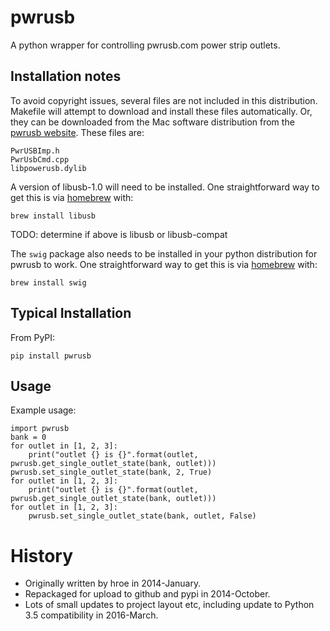 
# pwrusb

A python wrapper for controlling pwrusb.com power strip outlets.

## Installation notes

To avoid copyright issues, several files are not included in this distribution.  Makefile will attempt to download and install these files automatically.  Or, they can be downloaded from the Mac software distribution from the [pwrusb website](http://www.pwrusb.com/downloads.html).  These files are:
    
    PwrUSBImp.h
    PwrUsbCmd.cpp
    libpowerusb.dylib

A version of libusb-1.0 will need to be installed.  One straightforward way to get this is via [homebrew](http://brew.sh/) with:

    brew install libusb
    
TODO: determine if above is libusb or libusb-compat
    
The `swig` package also needs to be installed in your python distribution for pwrusb to work. One straightforward way to get this is via [homebrew](http://brew.sh/) with:

    brew install swig

## Typical Installation

From PyPI:

    pip install pwrusb

## Usage

Example usage:

    import pwrusb
    bank = 0
    for outlet in [1, 2, 3]:
        print("outlet {} is {}".format(outlet, pwrusb.get_single_outlet_state(bank, outlet)))
    pwrusb.set_single_outlet_state(bank, 2, True)
    for outlet in [1, 2, 3]:
        print("outlet {} is {}".format(outlet, pwrusb.get_single_outlet_state(bank, outlet)))
    for outlet in [1, 2, 3]:
        pwrusb.set_single_outlet_state(bank, outlet, False)

# History

- Originally written by hroe in 2014-January.
- Repackaged for upload to github and pypi in 2014-October.
- Lots of small updates to project layout etc, including update to Python 3.5 compatibility in 2016-March.